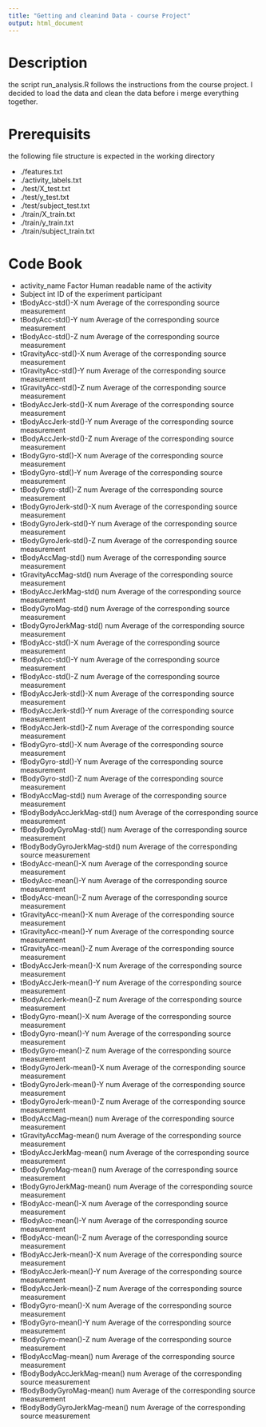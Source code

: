 ```yaml
---
title: "Getting and cleanind Data - course Project"
output: html_document
---
```


# Description
the script run_analysis.R follows the instructions from the course project. 
I decided to load the data and clean the data before i merge everything together.

# Prerequisits
the following file structure is expected in the working directory

* ./features.txt
* ./activity_labels.txt
* ./test/X_test.txt
* ./test/y_test.txt
* ./test/subject_test.txt
* ./train/X_train.txt
* ./train/y_train.txt
* ./train/subject_train.txt

# Code Book
* activity_name Factor Human readable name of the activity
* Subject int  ID of the experiment participant
* tBodyAcc-std()-X	num	Average of the corresponding source measurement
* tBodyAcc-std()-Y	num	Average of the corresponding source measurement
* tBodyAcc-std()-Z	num	Average of the corresponding source measurement
* tGravityAcc-std()-X	num	Average of the corresponding source measurement
* tGravityAcc-std()-Y	num	Average of the corresponding source measurement
* tGravityAcc-std()-Z	num	Average of the corresponding source measurement
* tBodyAccJerk-std()-X	num	Average of the corresponding source measurement
* tBodyAccJerk-std()-Y	num	Average of the corresponding source measurement
* tBodyAccJerk-std()-Z	num	Average of the corresponding source measurement
* tBodyGyro-std()-X	num	Average of the corresponding source measurement
* tBodyGyro-std()-Y	num	Average of the corresponding source measurement
* tBodyGyro-std()-Z	num	Average of the corresponding source measurement
* tBodyGyroJerk-std()-X	num	Average of the corresponding source measurement
* tBodyGyroJerk-std()-Y	num	Average of the corresponding source measurement
* tBodyGyroJerk-std()-Z	num	Average of the corresponding source measurement
* tBodyAccMag-std()	num	Average of the corresponding source measurement
* tGravityAccMag-std()	num	Average of the corresponding source measurement
* tBodyAccJerkMag-std()	num	Average of the corresponding source measurement
* tBodyGyroMag-std()	num	Average of the corresponding source measurement
* tBodyGyroJerkMag-std()	num	Average of the corresponding source measurement
* fBodyAcc-std()-X	num	Average of the corresponding source measurement
* fBodyAcc-std()-Y	num	Average of the corresponding source measurement
* fBodyAcc-std()-Z	num	Average of the corresponding source measurement
* fBodyAccJerk-std()-X	num	Average of the corresponding source measurement
* fBodyAccJerk-std()-Y	num	Average of the corresponding source measurement
* fBodyAccJerk-std()-Z	num	Average of the corresponding source measurement
* fBodyGyro-std()-X	num	Average of the corresponding source measurement
* fBodyGyro-std()-Y	num	Average of the corresponding source measurement
* fBodyGyro-std()-Z	num	Average of the corresponding source measurement
* fBodyAccMag-std()	num	Average of the corresponding source measurement
* fBodyBodyAccJerkMag-std()	num	Average of the corresponding source measurement
* fBodyBodyGyroMag-std()	num	Average of the corresponding source measurement
* fBodyBodyGyroJerkMag-std()	num	Average of the corresponding source measurement
* tBodyAcc-mean()-X	num	Average of the corresponding source measurement
* tBodyAcc-mean()-Y	num	Average of the corresponding source measurement
* tBodyAcc-mean()-Z	num	Average of the corresponding source measurement
* tGravityAcc-mean()-X	num	Average of the corresponding source measurement
* tGravityAcc-mean()-Y	num	Average of the corresponding source measurement
* tGravityAcc-mean()-Z	num	Average of the corresponding source measurement
* tBodyAccJerk-mean()-X	num	Average of the corresponding source measurement
* tBodyAccJerk-mean()-Y	num	Average of the corresponding source measurement
* tBodyAccJerk-mean()-Z	num	Average of the corresponding source measurement
* tBodyGyro-mean()-X	num	Average of the corresponding source measurement
* tBodyGyro-mean()-Y	num	Average of the corresponding source measurement
* tBodyGyro-mean()-Z	num	Average of the corresponding source measurement
* tBodyGyroJerk-mean()-X	num	Average of the corresponding source measurement
* tBodyGyroJerk-mean()-Y	num	Average of the corresponding source measurement
* tBodyGyroJerk-mean()-Z	num	Average of the corresponding source measurement
* tBodyAccMag-mean()	num	Average of the corresponding source measurement
* tGravityAccMag-mean()	num	Average of the corresponding source measurement
* tBodyAccJerkMag-mean()	num	Average of the corresponding source measurement
* tBodyGyroMag-mean()	num	Average of the corresponding source measurement
* tBodyGyroJerkMag-mean()	num	Average of the corresponding source measurement
* fBodyAcc-mean()-X	num	Average of the corresponding source measurement
* fBodyAcc-mean()-Y	num	Average of the corresponding source measurement
* fBodyAcc-mean()-Z	num	Average of the corresponding source measurement
* fBodyAccJerk-mean()-X	num	Average of the corresponding source measurement
* fBodyAccJerk-mean()-Y	num	Average of the corresponding source measurement
* fBodyAccJerk-mean()-Z	num	Average of the corresponding source measurement
* fBodyGyro-mean()-X	num	Average of the corresponding source measurement
* fBodyGyro-mean()-Y	num	Average of the corresponding source measurement
* fBodyGyro-mean()-Z	num	Average of the corresponding source measurement
* fBodyAccMag-mean()	num	Average of the corresponding source measurement
* fBodyBodyAccJerkMag-mean()	num	Average of the corresponding source measurement
* fBodyBodyGyroMag-mean()	num	Average of the corresponding source measurement
* fBodyBodyGyroJerkMag-mean()	num	Average of the corresponding source measurement